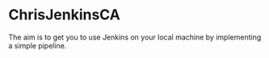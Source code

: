 # ChrisJenkinsCA
The aim is to get you to use Jenkins on your local machine by implementing a simple pipeline.
